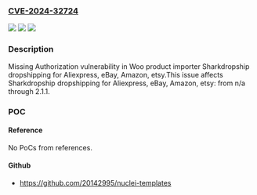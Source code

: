 ### [CVE-2024-32724](https://cve.mitre.org/cgi-bin/cvename.cgi?name=CVE-2024-32724)
![](https://img.shields.io/static/v1?label=Product&message=Sharkdropship%20dropshipping%20for%20Aliexpress%2C%20eBay%2C%20Amazon%2C%20etsy&color=blue)
![](https://img.shields.io/static/v1?label=Version&message=n%2Fa&color=blue)
![](https://img.shields.io/static/v1?label=Vulnerability&message=CWE-862%20Missing%20Authorization&color=brighgreen)

### Description

Missing Authorization vulnerability in Woo product importer Sharkdropship dropshipping for Aliexpress, eBay, Amazon, etsy.This issue affects Sharkdropship dropshipping for Aliexpress, eBay, Amazon, etsy: from n/a through 2.1.1.

### POC

#### Reference
No PoCs from references.

#### Github
- https://github.com/20142995/nuclei-templates

